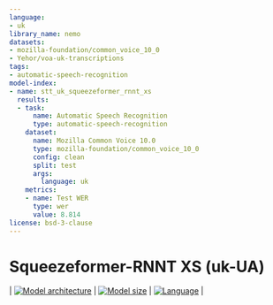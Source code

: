 ```yaml
---
language:
- uk
library_name: nemo
datasets:
- mozilla-foundation/common_voice_10_0
- Yehor/voa-uk-transcriptions
tags:
- automatic-speech-recognition
model-index:
- name: stt_uk_squeezeformer_rnnt_xs
  results:
  - task:
      name: Automatic Speech Recognition
      type: automatic-speech-recognition
    dataset:
      name: Mozilla Common Voice 10.0
      type: mozilla-foundation/common_voice_10_0
      config: clean
      split: test
      args:
        language: uk
    metrics:
    - name: Test WER
      type: wer
      value: 8.814
license: bsd-3-clause
---
```

# Squeezeformer-RNNT XS (uk-UA)

<style>
img {
 display: inline;
}
</style>

| [![Model architecture](https://img.shields.io/badge/Model_Arch-Squeezeformer--RNNT-lightgrey#model-badge)](#model-architecture)
| [![Model size](https://img.shields.io/badge/Params-10M-lightgrey#model-badge)](#model-architecture)
| [![Language](https://img.shields.io/badge/Language-uk--UA-lightgrey#model-badge)](#datasets) |